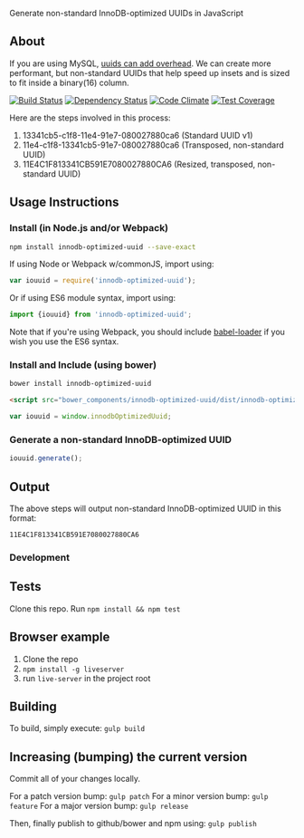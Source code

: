 Generate non-standard InnoDB-optimized UUIDs in JavaScript

## About
 
If you are using MySQL, [uuids can add overhead](http://www.percona.com/blog/2014/12/19/store-uuid-optimized-way/). We can create
more performant, but non-standard UUIDs that help speed up insets
and is sized to fit inside a binary(16) column.

[![Build Status](https://travis-ci.org/fisdap/innodb-optimized-uuid.svg)](https://travis-ci.org/fisdap/innodb-optimized-uuid) [![Dependency Status](https://gemnasium.com/fisdap/innodb-optimized-uuid.svg)](https://gemnasium.com/fisdap/innodb-optimized-uuid) [![Code Climate](https://codeclimate.com/github/fisdap/innodb-optimized-uuid/badges/gpa.svg)](https://codeclimate.com/github/fisdap/innodb-optimized-uuid) [![Test Coverage](https://codeclimate.com/github/fisdap/innodb-optimized-uuid/badges/coverage.svg)](https://codeclimate.com/github/fisdap/innodb-optimized-uuid)

Here are the steps involved in this process:

1. 13341cb5-c1f8-11e4-91e7-080027880ca6 (Standard UUID v1)
2. 11e4-c1f8-13341cb5-91e7-080027880ca6 (Transposed, non-standard UUID)
3. 11E4C1F813341CB591E7080027880CA6 (Resized, transposed, non-standard UUID)

## Usage Instructions

### Install (in Node.js and/or Webpack)

```bash
npm install innodb-optimized-uuid --save-exact
```

If using Node or Webpack w/commonJS, import using:

```js
var iouuid = require('innodb-optimized-uuid');
```

Or if using ES6 module syntax, import using:

```js
import {iouuid} from 'innodb-optimized-uuid';
```

Note that if you're using Webpack, you should include [babel-loader](https://github.com/babel/babel-loader) if you wish you use the ES6 syntax.


###  Install and Include (using bower)

```bash
bower install innodb-optimized-uuid
```

```html
<script src="bower_components/innodb-optimized-uuid/dist/innodb-optimized-uuid.js"></script>
```

```js
var iouuid = window.innodbOptimizedUuid;
```

### Generate a non-standard InnoDB-optimized UUID

```js
iouuid.generate();
```

## Output

The above steps will output non-standard InnoDB-optimized UUID in this format:

```
11E4C1F813341CB591E7080027880CA6
```

### Development

## Tests

Clone this repo.
Run `npm install && npm test`

## Browser example

1. Clone the repo
2. `npm install -g liveserver`
3. run `live-server` in the project root

## Building

To build, simply execute:
`gulp build`

## Increasing (bumping) the current version

Commit all of your changes locally.

For a patch version bump: `gulp patch`
For a minor version bump: `gulp feature`
For a major version bump: `gulp release`

Then, finally publish to github/bower and npm using: `gulp publish`

